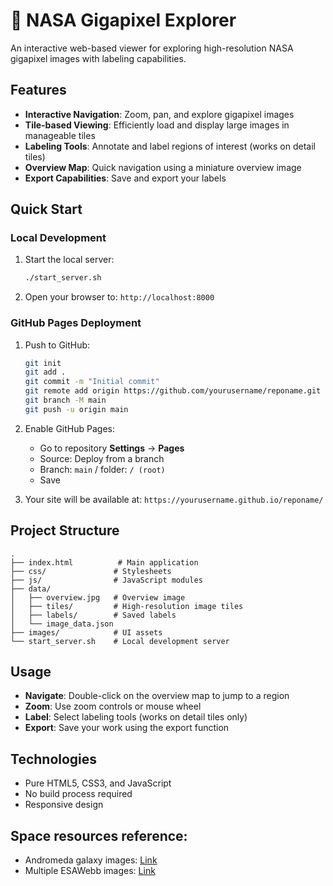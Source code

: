 # 🔭 NASA Gigapixel Explorer

An interactive web-based viewer for exploring high-resolution NASA gigapixel images with labeling capabilities.

## Features

- **Interactive Navigation**: Zoom, pan, and explore gigapixel images
- **Tile-based Viewing**: Efficiently load and display large images in manageable tiles
- **Labeling Tools**: Annotate and label regions of interest (works on detail tiles)
- **Overview Map**: Quick navigation using a miniature overview image
- **Export Capabilities**: Save and export your labels

## Quick Start

### Local Development

1. Start the local server:
   ```bash
   ./start_server.sh
   ```

2. Open your browser to: `http://localhost:8000`

### GitHub Pages Deployment

1. Push to GitHub:
   ```bash
   git init
   git add .
   git commit -m "Initial commit"
   git remote add origin https://github.com/yourusername/reponame.git
   git branch -M main
   git push -u origin main
   ```

2. Enable GitHub Pages:
   - Go to repository **Settings** → **Pages**
   - Source: Deploy from a branch
   - Branch: `main` / folder: `/ (root)`
   - Save

3. Your site will be available at: `https://yourusername.github.io/reponame/`

## Project Structure

```
.
├── index.html          # Main application
├── css/               # Stylesheets
├── js/                # JavaScript modules
├── data/
│   ├── overview.jpg   # Overview image
│   ├── tiles/         # High-resolution image tiles
│   ├── labels/        # Saved labels
│   └── image_data.json
├── images/            # UI assets
└── start_server.sh    # Local development server
```

## Usage

- **Navigate**: Double-click on the overview map to jump to a region
- **Zoom**: Use zoom controls or mouse wheel
- **Label**: Select labeling tools (works on detail tiles only)
- **Export**: Save your work using the export function

## Technologies

- Pure HTML5, CSS3, and JavaScript
- No build process required
- Responsive design

## Space resources reference:

- Andromeda galaxy images: [Link](https://assets.science.nasa.gov/content/dam/science/missions/hubble/galaxies/andromeda/Hubble_M31Mosaic_2025_10552x2468_STScI-01JGY92V0Z2HJTVH605N4WH9XQ.jpg)
- Multiple ESAWebb images: [Link](https://esawebb.org/images/)